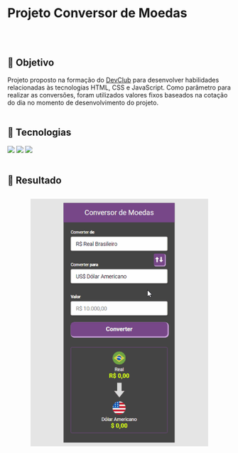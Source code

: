 # Projeto Conversor de Moedas
<br>
<br>

## :triangular_flag_on_post: Objetivo
Projeto proposto na formação do [DevClub](https://rodolfomori.com.br/devclub) para desenvolver habilidades relacionadas às tecnologias HTML, CSS e JavaScript.
Como parâmetro para realizar as conversões, foram utilizados valores fixos baseados na cotação do dia no momento de desenvolvimento do projeto.
<br>
<br>

## :rocket: Tecnologias
<span>
<img src="https://img.shields.io/badge/HTML5-E34F26?style=for-the-badge&logo=html5&logoColor=white"/>
<img src="https://img.shields.io/badge/CSS3-1572B6?style=for-the-badge&logo=css3&logoColor=white"/>
<img src="https://img.shields.io/badge/JavaScript-F7DF1E?style=for-the-badge&logo=javascript&logoColor=black"/>
</span>
<br>
<br>

## :iphone: Resultado
<h2 align="center">
<img src="https://github.com/AlanTeixeira88/Projeto-Conversor-De-Moedas/blob/master/Assets/gif.gif?raw=true" width="400px" />
</h2>
